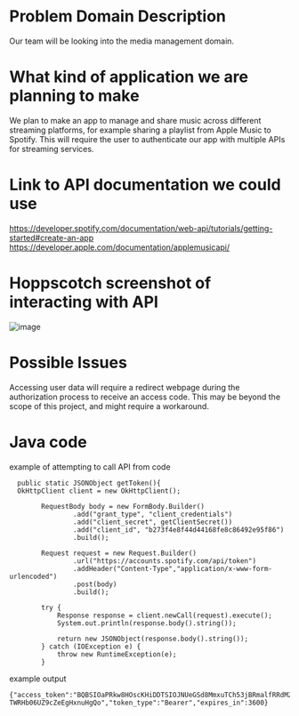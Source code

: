 # Problem Domain Description
Our team will be looking into the media management domain.

# What kind of application we are planning to make
We plan to make an app to manage and share music across different streaming platforms, for example sharing a playlist from Apple Music to Spotify.
This will require the user to authenticate our app with multiple APIs for streaming services.

# Link to API documentation we could use
https://developer.spotify.com/documentation/web-api/tutorials/getting-started#create-an-app
https://developer.apple.com/documentation/applemusicapi/

# Hoppscotch screenshot of interacting with API
![image](https://github.com/TeenI126/week3project/assets/122706062/b69af69e-90f7-461a-a300-a5336d162974)

# Possible Issues
Accessing user data will require a redirect webpage during the authorization process to receive an access code. 
This may be beyond the scope of this project, and might require a workaround.

# Java code
  example of attempting to call API from code
```
  public static JSONObject getToken(){
  OkHttpClient client = new OkHttpClient();

        RequestBody body = new FormBody.Builder()
                .add("grant_type", "client_credentials")
                .add("client_secret", getClientSecret())
                .add("client_id", "b273f4e8f44d44168fe8c86492e95f86")
                .build();

        Request request = new Request.Builder()
                .url("https://accounts.spotify.com/api/token")
                .addHeader("Content-Type","application/x-www-form-urlencoded")
                .post(body)
                .build();

        try {
            Response response = client.newCall(request).execute();
            System.out.println(response.body().string());

            return new JSONObject(response.body().string());
        } catch (IOException e) {
            throw new RuntimeException(e);
        }
```
  example output
```
{"access_token":"BQBSIOaPRkw8HOscKHiDDTSIOJNUeGSd8MmxuTCh53jBRmalfRRdM25SeiZXlk4QBfOf3XEecFaqVzwrODrpQeAEcgw-TWRHb06UZ9cZeEgHxnuHgQo","token_type":"Bearer","expires_in":3600}
```
